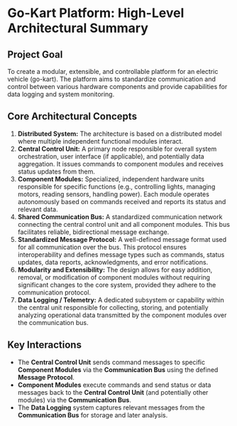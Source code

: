 # Go-Kart Platform: High-Level Architectural Summary

## Project Goal

To create a modular, extensible, and controllable platform for an electric vehicle (go-kart). The platform aims to standardize communication and control between various hardware components and provide capabilities for data logging and system monitoring.

## Core Architectural Concepts

1.  **Distributed System:** The architecture is based on a distributed model where multiple independent functional modules interact.
2.  **Central Control Unit:** A primary node responsible for overall system orchestration, user interface (if applicable), and potentially data aggregation. It issues commands to component modules and receives status updates from them.
3.  **Component Modules:** Specialized, independent hardware units responsible for specific functions (e.g., controlling lights, managing motors, reading sensors, handling power). Each module operates autonomously based on commands received and reports its status and relevant data.
4.  **Shared Communication Bus:** A standardized communication network connecting the central control unit and all component modules. This bus facilitates reliable, bidirectional message exchange.
5.  **Standardized Message Protocol:** A well-defined message format used for all communication over the bus. This protocol ensures interoperability and defines message types such as commands, status updates, data reports, acknowledgments, and error notifications.
6.  **Modularity and Extensibility:** The design allows for easy addition, removal, or modification of component modules without requiring significant changes to the core system, provided they adhere to the communication protocol.
7.  **Data Logging / Telemetry:** A dedicated subsystem or capability within the central unit responsible for collecting, storing, and potentially analyzing operational data transmitted by the component modules over the communication bus.

## Key Interactions

-   The **Central Control Unit** sends command messages to specific **Component Modules** via the **Communication Bus** using the defined **Message Protocol**.
-   **Component Modules** execute commands and send status or data messages back to the **Central Control Unit** (and potentially other modules) via the **Communication Bus**.
-   The **Data Logging** system captures relevant messages from the **Communication Bus** for storage and later analysis. 